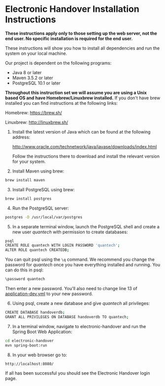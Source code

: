 Electronic Handover Installation Instructions
==

**These instructions apply only to those setting up the web server, not the end user. No specific installation is required for the end user.**

These instructions will show you how to install all dependencies and run the system on your local machine.

Our project is dependent on the following programs:
* Java 8 or later
* Maven 3.5.2 or later
* PostgreSQL 10.1 or later

**Throughout this instruction set we will assume you are using a Unix based OS and have Homebrew/Linuxbrew installed.** If you don't have brew installed you can find instructions at the following links:

Homebrew: https://brew.sh/

Linuxbrew: http://linuxbrew.sh/

1. Install the latest version of Java which can be found at the following address:

   http://www.oracle.com/technetwork/java/javase/downloads/index.html

   Follow the instructions there to download and install the relevant version for your system.

2. Install Maven using brew:
```bash
brew install maven
```

3. Install PostgreSQL using brew:
```bash
brew install postgres
```
4.  Run the PostgreSQL server:
```bash
postgres -D /usr/local/var/postgres
```
5. In a separate terminal window, launch the PostgreSQL shell and create a new user _quantech_ with permission to create databases:
```bash
psql
CREATE ROLE quantech WITH LOGIN PASSWORD 'quantech';
ALTER ROLE quantech CREATEDB;
```
You can quit psql using the `\q` command.
We recommend you change the password for _quantech_ once you have everything installed and running. You can do this in psql:
```bash
\password quantech
```
Then enter a new password. You'll also need to change line 13 of [application-dev.yml](src/main/resources/application-dev.yml) to your new password.

6. Using psql, create a new database and give _quantech_ all privileges:
```bash
CREATE DATABASE handoverdb;
GRANT ALL PRIVILEGES ON DATABASE handoverdb TO quantech;
```

7. In a terminal window, navigate to electronic-handover and run the Spring Boot Web Application:
```bash
cd electronic-handover
mvn spring-boot:run
```
8. In your web browser go to:
```bash
http://localhost:8080/
```
If all has been successful you should see the Electronic Handover login page.
